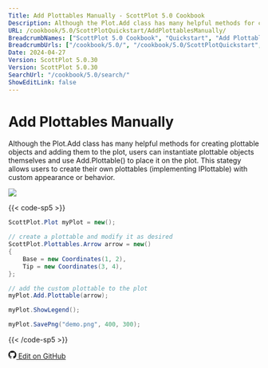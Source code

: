 ```yaml
---
Title: Add Plottables Manually - ScottPlot 5.0 Cookbook
Description: Although the Plot.Add class has many helpful methods for creating plottable objects and adding them to the plot, users can instantiate plottable objects themselves and use Add.Plottable() to place it on the plot. This stategy allows users to create their own plottables (implementing IPlottable) with custom appearance or behavior.
URL: /cookbook/5.0/ScottPlotQuickstart/AddPlottablesManually/
BreadcrumbNames: ["ScottPlot 5.0 Cookbook", "Quickstart", "Add Plottables Manually"]
BreadcrumbUrls: ["/cookbook/5.0/", "/cookbook/5.0/ScottPlotQuickstart", "/cookbook/5.0/ScottPlotQuickstart/AddPlottablesManually"]
Date: 2024-04-27
Version: ScottPlot 5.0.30
Version: ScottPlot 5.0.30
SearchUrl: "/cookbook/5.0/search/"
ShowEditLink: false
---
```


# Add Plottables Manually


Although the Plot.Add class has many helpful methods for creating plottable objects and adding them to the plot, users can instantiate plottable objects themselves and use Add.Plottable() to place it on the plot. This stategy allows users to create their own plottables (implementing IPlottable) with custom appearance or behavior.

[![](/cookbook/5.0/images/AddPlottablesManually.png?240426212031)](/cookbook/5.0/images/AddPlottablesManually.png?240426212031)

{{< code-sp5 >}}

```cs
ScottPlot.Plot myPlot = new();

// create a plottable and modify it as desired
ScottPlot.Plottables.Arrow arrow = new()
{
    Base = new Coordinates(1, 2),
    Tip = new Coordinates(3, 4),
};

// add the custom plottable to the plot
myPlot.Add.Plottable(arrow);

myPlot.ShowLegend();

myPlot.SavePng("demo.png", 400, 300);

```

{{< /code-sp5 >}}

<a href='https://github.com/ScottPlot/ScottPlot/blob/main/src/ScottPlot5/ScottPlot5%20Cookbook/Recipes/Introduction/Quickstart.cs'><svg xmlns="http://www.w3.org/2000/svg" width="16" height="16" fill="currentColor" class="mb-1 bi bi-github" viewBox="0 0 16 16">
  <path d="M8 0C3.58 0 0 3.58 0 8c0 3.54 2.29 6.53 5.47 7.59.4.07.55-.17.55-.38 0-.19-.01-.82-.01-1.49-2.01.37-2.53-.49-2.69-.94-.09-.23-.48-.94-.82-1.13-.28-.15-.68-.52-.01-.53.63-.01 1.08.58 1.23.82.72 1.21 1.87.87 2.33.66.07-.52.28-.87.51-1.07-1.78-.2-3.64-.89-3.64-3.95 0-.87.31-1.59.82-2.15-.08-.2-.36-1.02.08-2.12 0 0 .67-.21 2.2.82.64-.18 1.32-.27 2-.27s1.36.09 2 .27c1.53-1.04 2.2-.82 2.2-.82.44 1.1.16 1.92.08 2.12.51.56.82 1.27.82 2.15 0 3.07-1.87 3.75-3.65 3.95.29.25.54.73.54 1.48 0 1.07-.01 1.93-.01 2.2 0 .21.15.46.55.38A8.01 8.01 0 0 0 16 8c0-4.42-3.58-8-8-8"/>
</svg> Edit on GitHub</a>

